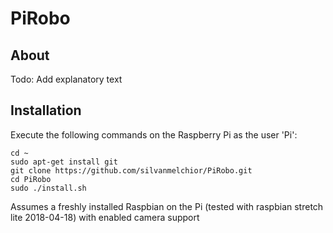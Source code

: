 # PiRobo

## About

Todo: Add explanatory text

## Installation

Execute the following commands on the Raspberry Pi as the user 'Pi':

```
cd ~
sudo apt-get install git
git clone https://github.com/silvanmelchior/PiRobo.git
cd PiRobo
sudo ./install.sh
```

Assumes a freshly installed Raspbian on the Pi (tested with raspbian stretch lite 2018-04-18) with enabled camera support
